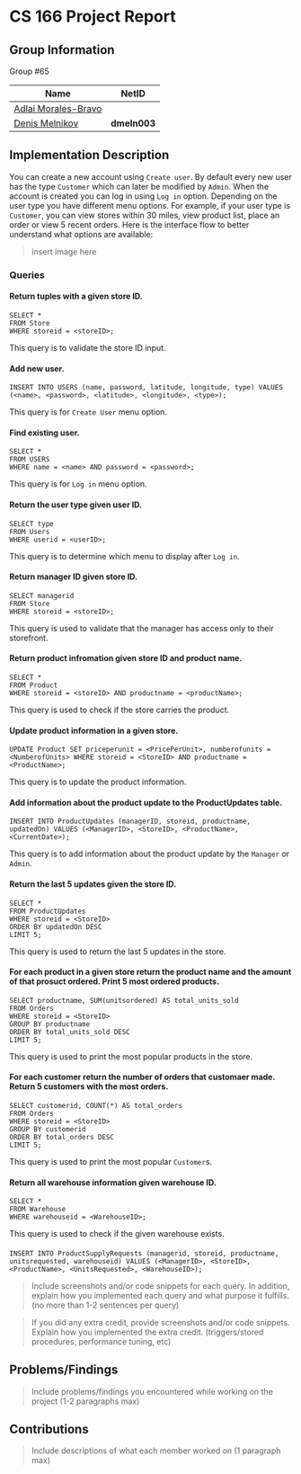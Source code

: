 # CS 166 Project Report

## Group Information

Group #65

| Name | NetID |
|---|---|
| [Adlai Morales-Bravo](https://github.com/AdlaiMB) | |
| [Denis Melnikov](https://github.com/deet5) | **dmeln003** | 

## Implementation Description

You can create a new account using `Create user`. By default every new user has the type `Customer` which can later be modified by `Admin`. When the account is created you can log in using `Log in` option. Depending on the user type you have different menu options. For example, if your user type is `Customer`, you can view stores within 30 miles, view product list, place an order or view 5 recent orders. Here is the interface flow to better understand what options are available:

> insert image here

### Queries

#### Return tuples with a given store ID.
```
SELECT *
FROM Store
WHERE storeid = <storeID>;
```
This query is to validate the store ID input.

#### Add new user.
```
INSERT INTO USERS (name, password, latitude, longitude, type) VALUES (<name>, <password>, <latitude>, <longitude>, <type>);
```
This query is for `Create User` menu option.

#### Find existing user.
```
SELECT *
FROM USERS
WHERE name = <name> AND password = <password>;
```
This query is for `Log in` menu option.

#### Return the user type given user ID.
```
SELECT type
FROM Users
WHERE userid = <userID>;
```
This query is to determine which menu to display after `Log in`.

####  Return manager ID given store ID.
```
SELECT managerid
FROM Store
WHERE storeid = <storeID>;
```
This query is used to validate that the manager has access only to their storefront.

#### Return product infromation given store ID and product name.
```
SELECT *
FROM Product
WHERE storeid = <storeID> AND productname = <productName>;
```
This query is used to check if the store carries the product.

#### Update product information in a given store.
```
UPDATE Product SET priceperunit = <PricePerUnit>, numberofunits = <NumberofUnits> WHERE storeid = <StoreID> AND productname = <ProductName>;
```
This query is to update the product information.

#### Add information about the product update to the ProductUpdates table.
```
INSERT INTO ProductUpdates (managerID, storeid, productname, updatedOn) VALUES (<ManagerID>, <StoreID>, <ProductName>, <CurrentDate>);
```
This query is to add information about the product update by the `Manager` or `Admin`.

#### Return the last 5 updates given the store ID.
```
SELECT *
FROM ProductUpdates
WHERE storeid = <StoreID>
ORDER BY updatedOn DESC
LIMIT 5;
```
This query is used to return the last 5 updates in the store.

#### For each product in a given store return the product name and the amount of that prosuct ordered. Print 5 most ordered products.
```
SELECT productname, SUM(unitsordered) AS total_units_sold
FROM Orders
WHERE storeid = <StoreID>
GROUP BY productname
ORDER BY total_units_sold DESC
LIMIT 5;
```
This query is used to print the most popular products in the store.

#### For each customer return the number of orders that customaer made. Return 5 customers with the most orders.
```
SELECT customerid, COUNT(*) AS total_orders
FROM Orders
WHERE storeid = <StoreID>
GROUP BY customerid
ORDER BY total_orders DESC
LIMIT 5;
```
This query is used to print the most popular `Customer`s.

#### Return all warehouse information given warehouse ID.
```
SELECT *
FROM Warehouse
WHERE warehouseid = <WarehouseID>;
```
This query is used to check if the given warehouse exists.

#### 
```
INSERT INTO ProductSupplyRequests (managerid, storeid, productname, unitsrequested, warehouseid) VALUES (<ManagerID>, <StoreID>, <ProductName>, <UnitsRequested>, <WarehouseID>);
```


> Include screenshots and/or code snippets for each query. In addition, explain how you implemented each query and what purpose it fulfills. (no more than 1-2 sentences per query)

> If you did any extra credit, provide screenshots and/or code snippets. Explain how you implemented the extra credit. (triggers/stored procedures, performance tuning, etc)	

## Problems/Findings

> Include problems/findings you encountered while working on the project (1-2 paragraphs max)

## Contributions

> Include descriptions of what each member worked on (1 paragraph max)
